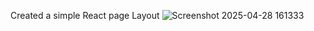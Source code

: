 Created a simple React page Layout 
![Screenshot 2025-04-28 161333](https://github.com/user-attachments/assets/7b7f2b3d-8ec4-4135-8091-6016891594d3)
